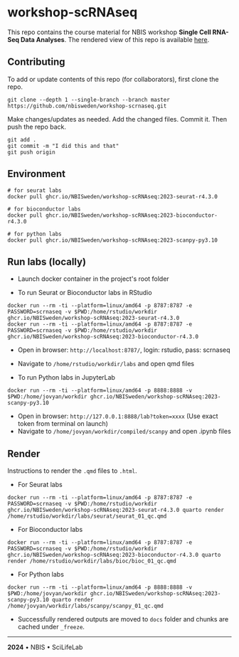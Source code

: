 # workshop-scRNAseq

This repo contains the course material for NBIS workshop **Single Cell RNA-Seq Data Analyses**. The rendered view of this repo is available [here](https://nbisweden.github.io/workshop-scrnaseq/).

## Contributing

To add or update contents of this repo (for collaborators), first clone the repo.

```
git clone --depth 1 --single-branch --branch master https://github.com/nbisweden/workshop-scrnaseq.git
```

Make changes/updates as needed. Add the changed files. Commit it. Then push the repo back.

```
git add .
git commit -m "I did this and that"
git push origin
```

## Environment

```
# for seurat labs
docker pull ghcr.io/NBISweden/workshop-scRNAseq:2023-seurat-r4.3.0

# for bioconductor labs
docker pull ghcr.io/NBISweden/workshop-scRNAseq:2023-bioconductor-r4.3.0

# for python labs
docker pull ghcr.io/NBISweden/workshop-scRNAseq:2023-scanpy-py3.10
```

## Run labs (locally)

- Launch docker container in the project's root folder

- To run Seurat or Bioconductor labs in RStudio

```
docker run --rm -ti --platform=linux/amd64 -p 8787:8787 -e PASSWORD=scrnaseq -v $PWD:/home/rstudio/workdir ghcr.io/NBISweden/workshop-scRNAseq:2023-seurat-r4.3.0
docker run --rm -ti --platform=linux/amd64 -p 8787:8787 -e PASSWORD=scrnaseq -v $PWD:/home/rstudio/workdir ghcr.io/NBISweden/workshop-scRNAseq:2023-bioconductor-r4.3.0
```

- Open in browser: `http://localhost:8787/`, login: rstudio, pass: scrnaseq
- Navigate to `/home/rstudio/workdir/labs` and open qmd files

- To run Python labs in JupyterLab

```
docker run --rm -ti --platform=linux/amd64 -p 8888:8888 -v $PWD:/home/jovyan/workdir ghcr.io/NBISweden/workshop-scRNAseq:2023-scanpy-py3.10
```

- Open in browser: `http://127.0.0.1:8888/lab?token=xxxx` (Use exact token from terminal on launch)
- Navigate to `/home/jovyan/workdir/compiled/scanpy` and open .ipynb files

## Render

Instructions to render the `.qmd` files to `.html`.

- For Seurat labs

```
docker run --rm -ti --platform=linux/amd64 -p 8787:8787 -e PASSWORD=scrnaseq -v $PWD:/home/rstudio/workdir ghcr.io/NBISweden/workshop-scRNAseq:2023-seurat-r4.3.0 quarto render /home/rstudio/workdir/labs/seurat/seurat_01_qc.qmd
```

- For Bioconductor labs

```
docker run --rm -ti --platform=linux/amd64 -p 8787:8787 -e PASSWORD=scrnaseq -v $PWD:/home/rstudio/workdir ghcr.io/NBISweden/workshop-scRNAseq:2023-bioconductor-r4.3.0 quarto render /home/rstudio/workdir/labs/bioc/bioc_01_qc.qmd
```

- For Python labs

```
docker run --rm -ti --platform=linux/amd64 -p 8888:8888 -v $PWD:/home/jovyan/workdir ghcr.io/NBISweden/workshop-scRNAseq:2023-scanpy-py3.10 quarto render /home/jovyan/workdir/labs/scanpy/scanpy_01_qc.qmd
```

- Successfully rendered outputs are moved to `docs` folder and chunks are cached under `_freeze`.

---

**2024** • NBIS • SciLifeLab
